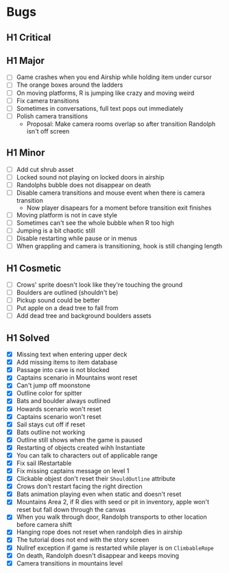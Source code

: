 # Bugs

## H1 Critical


## H1 Major

* [ ] Game crashes when you end Airship while holding item under cursor
* [ ] The orange boxes around the ladders
* [ ] On moving platforms, R is jumping like crazy and moving weird
* [ ] Fix camera transitions
* [ ] Sometimes in conversations, full text pops out immediately
* [ ] Polish camera transitions
    * Proposal: Make camera rooms overlap so after transition Randolph isn't off screen

## H1 Minor

* [ ] Add cut shrub asset
* [ ] Locked sound not playing on locked doors in airship
* [ ] Randolphs bubble does not disappear on death
* [ ] Disable camera transitions and mouse event when there is camera transition
    * Now player disapears for a moment before transition exit finishes
* [ ] Moving platform is not in cave style
* [ ] Sometimes can't see the whole bubble when R too high
* [ ] Jumping is a bit chaotic still
* [ ] Disable restarting while pause or in menus
* [ ] When grappling and camera is transitioning, hook is still changing length

## H1 Cosmetic

* [ ] Crows' sprite doesn't look like they're touching the ground
* [ ] Boulders are outlined (shouldn't be)
* [ ] Pickup sound could be better
* [ ] Put apple on a dead tree to fall from
* [ ] Add dead tree and background boulders assets

## H1 Solved

* [x] Missing text when entering upper deck
* [x] Add missing items to item database
* [x] Passage into cave is not blocked
* [x] Captains scenario in Mountains wont reset
* [x] Can't jump off moonstone
* [x] Outline color for spitter
* [x] Bats and boulder always outlined
* [x] Howards scenario won't reset
* [x] Captains scenario won't reset
* [x] Sail stays cut off if reset
* [x] Bats outline not working
* [x] Outline still shows when the game is paused
* [x] Restarting of objects created wihh Instantiate
* [x] You can talk to characters out of applicable range
* [x] Fix sail IRestartable
* [x] Fix missing captains message on level 1
* [x] Clickable objest don't reset their `ShouldOutline` attribute
* [x] Crows don't restart facing the right direction
* [x] Bats animation playing even when static and doesn't reset
* [x] Mountains Area 2, if R dies with seed or pit in inventory, apple won't reset but fall down through the canvas
* [x] When you walk through door, Randolph transports to other location before camera shift
* [x] Hanging rope does not reset when randolph dies in airship
* [x] The tutorial does not end with the story screen
* [x] Nullref exception if game is restarted while player is on `ClimbableRope`
* [x] On death, Randolph doesn't disappear and keeps moving
* [x] Camera transitions in mountains level
